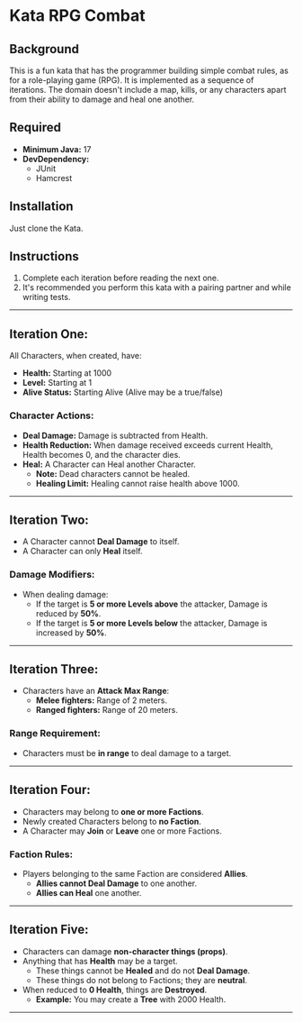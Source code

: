# Kata RPG Combat

## Background
This is a fun kata that has the programmer building simple combat rules, as for a role-playing game (RPG). It is implemented as a sequence of iterations. The domain doesn't include a map, kills, or any characters apart from their ability to damage and heal one another.

## Required
- **Minimum Java:** 17
- **DevDependency:**
  - JUnit
  - Hamcrest

## Installation
Just clone the Kata.

## Instructions
1. Complete each iteration before reading the next one.
2. It's recommended you perform this kata with a pairing partner and while writing tests.

---

## Iteration One:
All Characters, when created, have:
- **Health:** Starting at 1000
- **Level:** Starting at 1
- **Alive Status:** Starting Alive (Alive may be a true/false)

### Character Actions:
- **Deal Damage:** Damage is subtracted from Health.
- **Health Reduction:** When damage received exceeds current Health, Health becomes 0, and the character dies.
- **Heal:** A Character can Heal another Character.
  - **Note:** Dead characters cannot be healed.
  - **Healing Limit:** Healing cannot raise health above 1000.

---

## Iteration Two:
- A Character cannot **Deal Damage** to itself.
- A Character can only **Heal** itself.

### Damage Modifiers:
- When dealing damage:
  - If the target is **5 or more Levels above** the attacker, Damage is reduced by **50%**.
  - If the target is **5 or more Levels below** the attacker, Damage is increased by **50%**.

---

## Iteration Three:
- Characters have an **Attack Max Range**:
  - **Melee fighters:** Range of 2 meters.
  - **Ranged fighters:** Range of 20 meters.

### Range Requirement:
- Characters must be **in range** to deal damage to a target.


---

## Iteration Four:
- Characters may belong to **one or more Factions**.
- Newly created Characters belong to **no Faction**.
- A Character may **Join** or **Leave** one or more Factions.

### Faction Rules:
- Players belonging to the same Faction are considered **Allies**.
  - **Allies cannot Deal Damage** to one another.
  - **Allies can Heal** one another.

---

## Iteration Five:
- Characters can damage **non-character things (props)**.
- Anything that has **Health** may be a target.
  - These things cannot be **Healed** and do not **Deal Damage**.
  - These things do not belong to Factions; they are **neutral**.
- When reduced to **0 Health**, things are **Destroyed**.
  - **Example:** You may create a **Tree** with 2000 Health.

---
